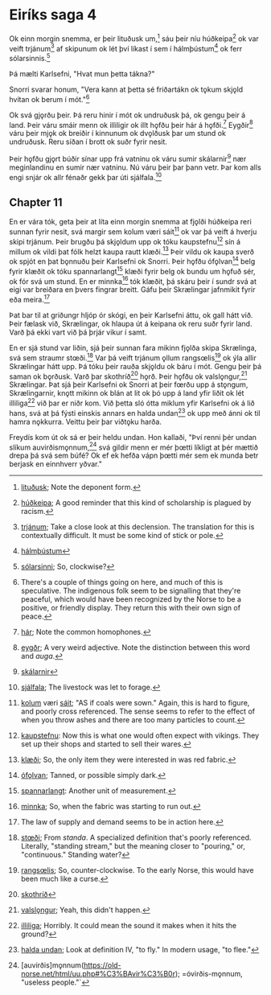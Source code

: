 # Eiríks saga 4

Ok einn morgin snemma, er þeir lituðusk um,[^1] sáu þeir níu húðkeipa[^2] ok var veift trjánum[^3] af skipunum ok lét því líkast í sem í hálmþústum[^4] ok ferr sólarsinnis.[^5]

Þá mælti Karlsefni, "Hvat mun þetta tákna?"

Snorri svarar honum, "Vera kann at þetta sé friðartákn ok tǫkum skjǫld hvítan ok berum í mót."[^6]

Ok svá gjǫrðu þeir. Þá reru hinir í mót ok undruðusk þá, ok gengu þeir á land. Þeir váru smáir menn ok illiligir ok illt hǫfðu þeir hár á hǫfði.[^7] Eygðir[^8] váru þeir mjǫk ok breiðir í kinnunum ok dvǫlðusk þar um stund ok undruðusk. Reru síðan í brott ok suðr fyrir nesit.

Þeir hǫfðu gjǫrt búðir sínar upp frá vatninu ok váru sumir skálarnir[^9] nær meginlandinu en sumir nær vatninu. Nú váru þeir þar þann vetr. Þar kom alls engi snjár ok allr fénaðr gekk þar úti sjálfala.[^10]

## Chapter 11

En er vára tók, geta þeir at líta einn morgin snemma at fjǫlði húðkeipa reri sunnan fyrir nesit, svá margir sem kolum væri sáit[^11] ok var þá veift á hverju skipi trjánum. Þeir brugðu þá skjǫldum upp ok tóku kaupstefnu[^12] sín á millum ok vildi þat fólk helzt kaupa rautt klæði.[^13] Þeir vildu ok kaupa sverð ok spjót en þat bǫnnuðu þeir Karlsefni ok Snorri. Þeir hǫfðu ófǫlvan[^14] belg fyrir klæðit ok tóku spannarlangt[^15] klæði fyrir belg ok bundu um hǫfuð sér, ok fór svá um stund. En er minnka[^16] tók klæðit, þá skáru þeir í sundr svá at eigi var breiðara en þvers fingrar breitt. Gáfu þeir Skrælingar jafnmikit fyrir eða meira.[^17]

Þat bar til at griðungr hljóp ór skógi, en þeir Karlsefni áttu, ok gall hátt við. Þeir fælask við, Skrælingar, ok hlaupa út á keipana ok reru suðr fyrir land. Varð þá ekki vart við þá þrjár vikur í samt.

En er sjá stund var liðin, sjá þeir sunnan fara mikinn fjǫlða  skipa Skrælinga, svá sem straumr stœði.[^18] Var þá veift trjánum ǫllum rangsœlis[^19] ok ýla allir Skrælingar hátt upp. Þá tóku þeir rauða skjǫldu ok báru í mót. Gengu þeir þá saman ok bǫrðusk. Varð þar skothríð[^20] hǫrð. Þeir hǫfðu ok valslǫngur,[^21] Skrælingar. Þat sjá þeir Karlsefni ok Snorri at þeir fœrðu upp á stǫngum, Skrælingarnir, knǫtt mikinn ok blán at lit ok þó upp á land yfir liðit ok lét illiliga[^22] við þar er niðr kom. Við þetta sló ótta miklum yfir Karlsefni ok á lið hans, svá at þá fýsti einskis annars en halda undan[^23] ok upp með ánni ok til hamra nǫkkurra. Veittu þeir þar viðtǫku harða.

Freydís kom út ok sá er þeir heldu undan. Hon kallaði, "Því renni þér undan slíkum auvirðismǫnnum,[^24] svá gildir menn er mér þœtti líkligt at þér mættið drepa þá svá sem búfé? Ok ef ek hefða vápn þœtti mér sem ek munda betr berjask en einnhverr yðvar."

[^1]: [lituðusk](https://old-norse.net/html/l.php#litask); Note the deponent form.
[^2]: [húðkeipa](https://old-norse.net/html/h.php#h%C3%BA%C3%B0keipr); A good reminder that this kind of scholarship is plagued by racism.
[^3]: [trjánum](https://en.wiktionary.org/wiki/tr%C3%A9#Old_Norse); Take a close look at this declension. The translation for this is contextually difficult. It must be some kind of stick or pole.
[^4]: [hálmþústum](https://old-norse.net/html/h.php#h%C3%A1lm%C3%BE%C3%BAst)
[^5]: [sólarsinni](https://old-norse.net/html/s.php#s%C3%B3larsinnis); So, clockwise?
[^6]: There's a couple of things going on here, and much of this is speculative. The indigenous folk seem to be signalling that they're peaceful, which would have been recognized by the Norse to be a positive, or friendly display. They return this with their own sign of peace.
[^7]: [hár](https://old-norse.net/html/h.php#h%C3%A1r5); Note the common homophones.
[^8]: [eygðr](https://old-norse.net/html/e.php#eygr); A very weird adjective. Note the distinction between this word and _auga_. 
[^9]: [skálarnir](https://old-norse.net/html/s.php#sk%C3%A1li)
[^10]: [sjálfala](https://old-norse.net/html/s.php#sj%C3%A1lfala); The livestock was let to forage.
[^11]: [kolum](https://old-norse.net/html/k.php#kol) væri [sáit](https://old-norse.net/html/s.php#s%C3%A12); "AS if coals were sown." Again, this is hard to figure, and poorly cross referenced. The sense seems to refer to the effect of when you throw ashes and there are too many particles to count.
[^12]: [kaupstefnu](https://old-norse.net/html/k.php#kaupstefna): Now this is what one would often expect with vikings. They set up their shops and started to sell their wares.
[^13]: [klæði](https://old-norse.net/html/k.php#kl%C3%A6%C3%B0i-I); So, the only item they were interested in was red fabric.
[^14]: [ófǫlvan](https://old-norse.net/html/oo.php#%C3%B3f%C3%B6lr); Tanned, or possible simply dark.
[^15]: [spannarlangt](https://old-norse.net/html/s.php#sp%C3%B6nn): Another unit of measurement.
[^16]: [minnka](https://old-norse.net/html/m.php#minnka); So, when the fabric was starting to run out.
[^17]: The law of supply and demand seems to be in action here.
[^18]: [stœði](https://old-norse.net/html/s.php#standa-A); From _standa_. A specialized definition that's poorly referenced. Literally, "standing stream," but the meaning closer to "pouring," or, "continuous." Standing water?
[^19]: [rangsœlis](https://old-norse.net/html/r.php#rangs%C3%A6lis); So, counter-clockwise. To the early Norse, this would have been much like a curse.
[^20]: [skothríð](https://old-norse.net/html/s.php#skothr%C3%AD%C3%B0)
[^21]: [valslǫngur](https://old-norse.net/html/v.php#valsl%C3%B6ngva); Yeah, this didn't happen.
[^22]: [illiliga](https://old-norse.net/html/ii.php#%C3%ADlliliga); Horribly. It could mean the sound it makes when it hits the ground?
[^23]: [halda undan](https://old-norse.net/html/h.php#halda); Look at definition IV, "to fly." In modern usage, "to flee."
[^24]: [auvirðis]mǫnnum(https://old-norse.net/html/uu.php#%C3%BAvir%C3%B0r); =óvirðis-mǫnnum, "useless people."`
